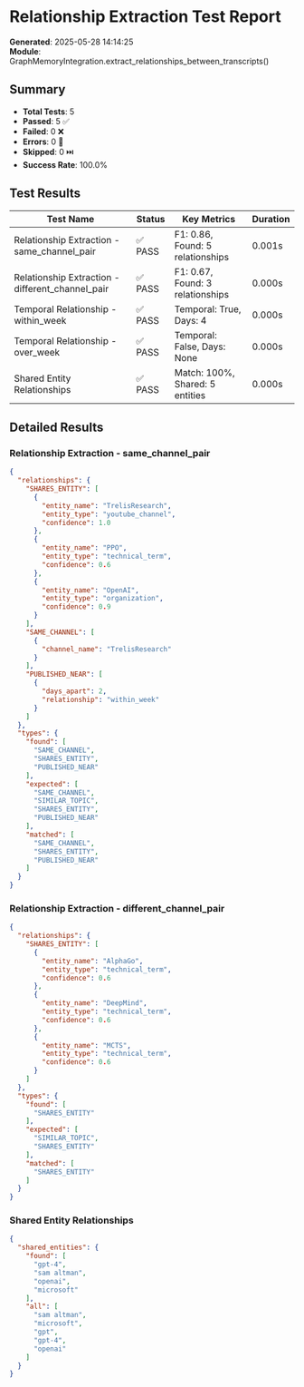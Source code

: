 # Relationship Extraction Test Report

**Generated**: 2025-05-28 14:14:25  
**Module**: GraphMemoryIntegration.extract_relationships_between_transcripts()

## Summary

- **Total Tests**: 5
- **Passed**: 5 ✅
- **Failed**: 0 ❌
- **Errors**: 0 🚫
- **Skipped**: 0 ⏭️
- **Success Rate**: 100.0%

## Test Results

| Test Name | Status | Key Metrics | Duration |
|-----------|--------|-------------|----------|
| Relationship Extraction - same_channel_pair | ✅ PASS | F1: 0.86, Found: 5 relationships | 0.001s |
| Relationship Extraction - different_channel_pair | ✅ PASS | F1: 0.67, Found: 3 relationships | 0.000s |
| Temporal Relationship - within_week | ✅ PASS | Temporal: True, Days: 4 | 0.000s |
| Temporal Relationship - over_week | ✅ PASS | Temporal: False, Days: None | 0.000s |
| Shared Entity Relationships | ✅ PASS | Match: 100%, Shared: 5 entities | 0.000s |

## Detailed Results

### Relationship Extraction - same_channel_pair
```json
{
  "relationships": {
    "SHARES_ENTITY": [
      {
        "entity_name": "TrelisResearch",
        "entity_type": "youtube_channel",
        "confidence": 1.0
      },
      {
        "entity_name": "PPO",
        "entity_type": "technical_term",
        "confidence": 0.6
      },
      {
        "entity_name": "OpenAI",
        "entity_type": "organization",
        "confidence": 0.9
      }
    ],
    "SAME_CHANNEL": [
      {
        "channel_name": "TrelisResearch"
      }
    ],
    "PUBLISHED_NEAR": [
      {
        "days_apart": 2,
        "relationship": "within_week"
      }
    ]
  },
  "types": {
    "found": [
      "SAME_CHANNEL",
      "SHARES_ENTITY",
      "PUBLISHED_NEAR"
    ],
    "expected": [
      "SAME_CHANNEL",
      "SIMILAR_TOPIC",
      "SHARES_ENTITY",
      "PUBLISHED_NEAR"
    ],
    "matched": [
      "SAME_CHANNEL",
      "SHARES_ENTITY",
      "PUBLISHED_NEAR"
    ]
  }
}
```

### Relationship Extraction - different_channel_pair
```json
{
  "relationships": {
    "SHARES_ENTITY": [
      {
        "entity_name": "AlphaGo",
        "entity_type": "technical_term",
        "confidence": 0.6
      },
      {
        "entity_name": "DeepMind",
        "entity_type": "technical_term",
        "confidence": 0.6
      },
      {
        "entity_name": "MCTS",
        "entity_type": "technical_term",
        "confidence": 0.6
      }
    ]
  },
  "types": {
    "found": [
      "SHARES_ENTITY"
    ],
    "expected": [
      "SIMILAR_TOPIC",
      "SHARES_ENTITY"
    ],
    "matched": [
      "SHARES_ENTITY"
    ]
  }
}
```

### Shared Entity Relationships
```json
{
  "shared_entities": {
    "found": [
      "gpt-4",
      "sam altman",
      "openai",
      "microsoft"
    ],
    "all": [
      "sam altman",
      "microsoft",
      "gpt",
      "gpt-4",
      "openai"
    ]
  }
}
```
